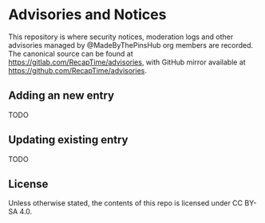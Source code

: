 # Advisories and Notices

This repository is where security notices, moderation logs and other advisories managed by @MadeByThePinsHub org members are recorded. The canonical source can be found at <https://gitlab.com/RecapTime/advisories>, with GitHub mirror available at <https://github.com/RecapTime/advisories>.

## Adding an new entry

TODO

## Updating existing entry

TODO

## License

Unless otherwise stated, the contents of this repo is licensed under CC BY-SA 4.0.
